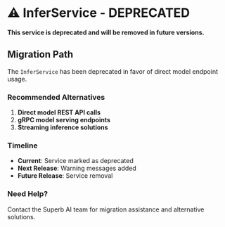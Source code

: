 # ⚠️ InferService - DEPRECATED

**This service is deprecated and will be removed in future versions.**

## Migration Path

The `InferService` has been deprecated in favor of direct model endpoint usage.

### Recommended Alternatives

1. **Direct model REST API calls**
2. **gRPC model serving endpoints**
3. **Streaming inference solutions**

### Timeline

- **Current**: Service marked as deprecated
- **Next Release**: Warning messages added
- **Future Release**: Service removal

### Need Help?

Contact the Superb AI team for migration assistance and alternative solutions.